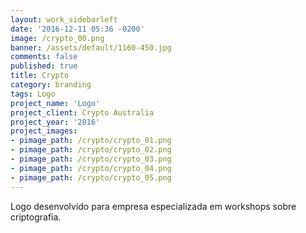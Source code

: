 ```yaml
---
layout: work_sidebarleft
date: '2016-12-11 05:36 -0200'
image: /crypto_00.png
banner: /assets/default/1160-450.jpg
comments: false
published: true
title: Crypto
category: branding
tags: Logo
project_name: 'Logo'
project_client: Crypto Australia
project_year: '2016'
project_images:
- pimage_path: /crypto/crypto_01.png
- pimage_path: /crypto/crypto_02.png
- pimage_path: /crypto/crypto_03.png
- pimage_path: /crypto/crypto_04.png
- pimage_path: /crypto/crypto_05.png
---
```

Logo desenvolvido para empresa especializada em workshops sobre criptografia.
